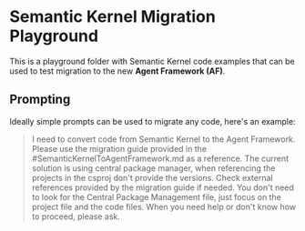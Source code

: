 # Semantic Kernel Migration Playground

This is a playground folder with Semantic Kernel code examples that can be used to test migration to the new **Agent Framework (AF)**.

## Prompting

Ideally simple prompts can be used to migrate any code, here's an example:

> I need to convert code from Semantic Kernel to the Agent Framework. 
> Please use the migration guide provided in the #SemanticKernelToAgentFramework.md as a reference.
> The current solution is using central package manager, when referencing the projects in the csproj don't provide the versions.
> Check external references provided by the migration guide if needed.
> You don't need to look for the Central Package Management file, just focus on the project file and the code files.
> When you need help or don't know how to proceed, please ask.
